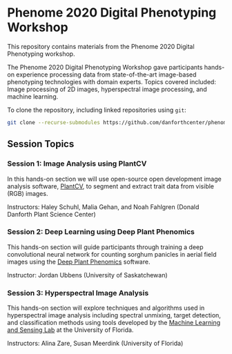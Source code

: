 # Phenome 2020 Digital Phenotyping Workshop

This repository contains materials from the Phenome 2020 Digital Phenotyping workshop. 

The Phenome 2020 Digital Phenotyping Workshop gave participants hands-on experience processing data from state-of-the-art image-based phenotyping technologies with domain experts. Topics covered included: Image processing of 2D images, hyperspectral image processing, and machine learning.

To clone the repository, including linked repositories using `git`:

```bash
git clone --recurse-submodules https://github.com/danforthcenter/phenome2020-workshop.git
```

## Session Topics

### Session 1: Image Analysis using PlantCV

In this hands-on section we will use open-source open development image analysis software, [PlantCV](http://plantcv.danforthcenter.org/), to segment and extract trait data from visible (RGB) images.

Instructors: Haley Schuhl, Malia Gehan, and Noah Fahlgren (Donald Danforth Plant Science Center)

### Session 2: Deep Learning using Deep Plant Phenomics

This hands-on section will guide participants through training a deep convolutional neural network for counting sorghum panicles in aerial field images using the [Deep Plant Phenomics]() software.

Instructor: Jordan Ubbens (University of Saskatchewan)

### Session 3: Hyperspectral Image Analysis

This hands-on section will explore techniques and algorithms used in hyperspectral image analysis including spectral unmixing, target detection, and classification methods using tools developed by the [Machine Learning and Sensing Lab](https://github.com/GatorSense/) at the University of Florida.

Instructors: Alina Zare, Susan Meerdink (University of Florida)
